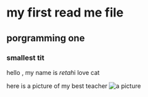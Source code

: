 # my first read me file
## porgramming one 
### smallest tit

hello , my name is *retah*i love cat

here is a picture of my best teacher
![ a picture ](https://studysmart.studygroup.com/pluginfile.php/770514/mod_label/intro/Paddy.PNG)
